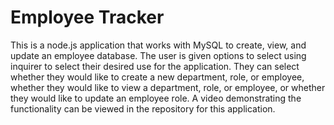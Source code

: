 # Employee Tracker

This is a node.js application that works with MySQL to create, view, and update an employee database. The user is given options to select using inquirer to select their desired use for the application. They can select whether they would like to create a new department, role, or employee, whether they would like to view a department, role, or employee, or whether they would like to update an employee role. A video demonstrating the functionality can be viewed in the repository for this application.